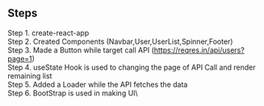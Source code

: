 ## Steps
Step 1. create-react-app\
Step 2. Created Components (Navbar,User,UserList,Spinner,Footer)\
Step 3. Made a Button while target call API (https://reqres.in/api/users?page=1)\
Step 4. useState Hook is used to changing the page of API Call and render remaining list\
Step 5. Added a Loader while the API fetches the data\
Step 6. BootStrap is used in making UI\
